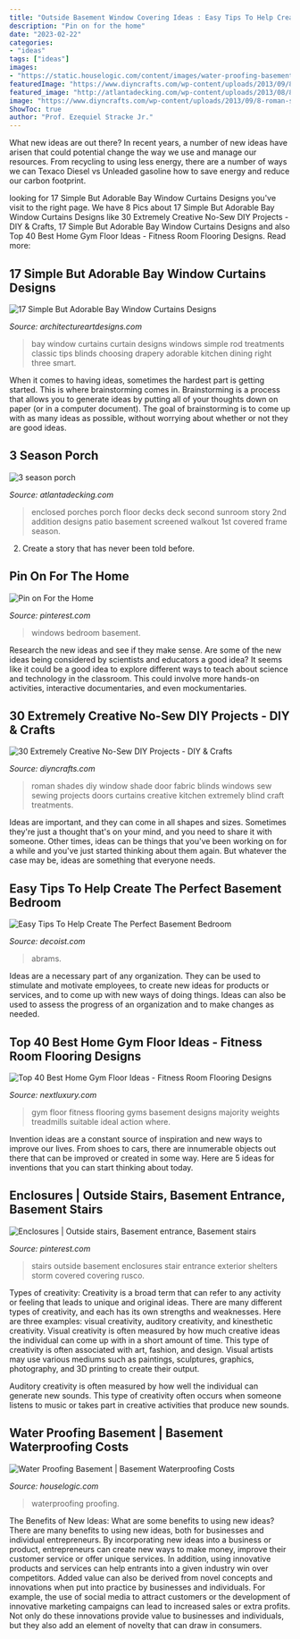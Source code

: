```yaml
---
title: "Outside Basement Window Covering Ideas : Easy Tips To Help Create The Perfect Basement Bedroom"
description: "Pin on for the home"
date: "2023-02-22"
categories:
- "ideas"
tags: ["ideas"]
images:
- "https://static.houselogic.com/content/images/water-proofing-basement-standard1_7b1d084bb7291768ac1e8b85546f6cd7_1280x854_q85.jpg"
featuredImage: "https://www.diyncrafts.com/wp-content/uploads/2013/09/8-roman-shade.jpg"
featured_image: "http://atlantadecking.com/wp-content/uploads/2013/08/827_Beige-Porch-Exterior1.jpg"
image: "https://www.diyncrafts.com/wp-content/uploads/2013/09/8-roman-shade.jpg"
ShowToc: true
author: "Prof. Ezequiel Stracke Jr."
---
```



What new ideas are out there?
In recent years, a number of new ideas have arisen that could potential change the way we use and manage our resources. From recycling to using less energy, there are a number of ways we can Texaco Diesel vs Unleaded gasoline how to save energy and reduce our carbon footprint.

	

		
looking for 17 Simple But Adorable Bay Window Curtains Designs you've visit to the right page. We have 8 Pics about 17 Simple But Adorable Bay Window Curtains Designs like 30 Extremely Creative No-Sew DIY Projects - DIY &amp; Crafts, 17 Simple But Adorable Bay Window Curtains Designs and also Top 40 Best Home Gym Floor Ideas - Fitness Room Flooring Designs. Read more:
		
    
## 17 Simple But Adorable Bay Window Curtains Designs

<img loading=lazy src="https://www.architectureartdesigns.com/wp-content/uploads/2015/05/1428.jpg" onerror="this.onerror=null;this.src='https://tse3.mm.bing.net/th?id=OIP.1pUa29dDe91zNciSICDLKgHaFt&amp;pid=15.1';" alt="17 Simple But Adorable Bay Window Curtains Designs">

_Source: architectureartdesigns.com_

>bay window curtains curtain designs windows simple rod treatments classic tips blinds choosing drapery adorable kitchen dining right three smart. 

	

When it comes to having ideas, sometimes the hardest part is getting started. This is where brainstorming comes in. Brainstorming is a process that allows you to generate ideas by putting all of your thoughts down on paper (or in a computer document). The goal of brainstorming is to come up with as many ideas as possible, without worrying about whether or not they are good ideas.

    
## 3 Season Porch

<img loading=lazy src="http://atlantadecking.com/wp-content/uploads/2013/08/827_Beige-Porch-Exterior1.jpg" onerror="this.onerror=null;this.src='https://tse3.mm.bing.net/th?id=OIP.iKKcREfs_I6F85N8vhM8MgHaGK&amp;pid=15.1';" alt="3 season porch">

_Source: atlantadecking.com_

>enclosed porches porch floor decks deck second sunroom story 2nd addition designs patio basement screened walkout 1st covered frame season. 

	

2. Create a story that has never been told before.

    
## Pin On For The Home

<img loading=lazy src="https://i.pinimg.com/736x/fb/8f/2f/fb8f2f9caafb40aef3bf759a35988486--basement-windows-bedroom-windows.jpg" onerror="this.onerror=null;this.src='https://tse1.mm.bing.net/th?id=OIP.BKG61MaBayYyONbKVa1vfQHaJQ&amp;pid=15.1';" alt="Pin on For the Home">

_Source: pinterest.com_

>windows bedroom basement. 

	

Research the new ideas and see if they make sense.
Are some of the new ideas being considered by scientists and educators a good idea? It seems like it could be a good idea to explore different ways to teach about science and technology in the classroom. This could involve more hands-on activities, interactive documentaries, and even mockumentaries.

    
## 30 Extremely Creative No-Sew DIY Projects - DIY &amp; Crafts

<img loading=lazy src="https://www.diyncrafts.com/wp-content/uploads/2013/09/8-roman-shade.jpg" onerror="this.onerror=null;this.src='https://tse4.mm.bing.net/th?id=OIP.tvXfZY3f6vPxmevpnhVlTwHaJ4&amp;pid=15.1';" alt="30 Extremely Creative No-Sew DIY Projects - DIY &amp; Crafts">

_Source: diyncrafts.com_

>roman shades diy window shade door fabric blinds windows sew sewing projects doors curtains creative kitchen extremely blind craft treatments. 

	

Ideas are important, and they can come in all shapes and sizes. Sometimes they're just a thought that's on your mind, and you need to share it with someone. Other times, ideas can be things that you've been working on for a while and you've just started thinking about them again. But whatever the case may be, ideas are something that everyone needs.

    
## Easy Tips To Help Create The Perfect Basement Bedroom

<img loading=lazy src="https://cdn.decoist.com/wp-content/uploads/2014/03/Lovely-use-of-drapes-to-usher-in-pattern.jpg" onerror="this.onerror=null;this.src='https://tse4.mm.bing.net/th?id=OIP.ADBpT5QXTfH18Dp9UnzjTwHaE4&amp;pid=15.1';" alt="Easy Tips To Help Create The Perfect Basement Bedroom">

_Source: decoist.com_

>abrams. 

	

Ideas are a necessary part of any organization. They can be used to stimulate and motivate employees, to create new ideas for products or services, and to come up with new ways of doing things. Ideas can also be used to assess the progress of an organization and to make changes as needed.

    
## Top 40 Best Home Gym Floor Ideas - Fitness Room Flooring Designs

<img loading=lazy src="http://nextluxury.com/wp-content/uploads/home-gym-floorings-interior-ideas.jpg" onerror="this.onerror=null;this.src='https://tse3.mm.bing.net/th?id=OIP.TCNoIckAoR8QhHL60IgHzwHaE7&amp;pid=15.1';" alt="Top 40 Best Home Gym Floor Ideas - Fitness Room Flooring Designs">

_Source: nextluxury.com_

>gym floor fitness flooring gyms basement designs majority weights treadmills suitable ideal action where. 

	

Invention ideas are a constant source of inspiration and new ways to improve our lives. From shoes to cars, there are innumerable objects out there that can be improved or created in some way. Here are 5 ideas for inventions that you can start thinking about today.

    
## Enclosures | Outside Stairs, Basement Entrance, Basement Stairs

<img loading=lazy src="https://i.pinimg.com/736x/9f/2c/05/9f2c058963b83d10059ba65783e54469--outside-stairs-storm-shelters.jpg" onerror="this.onerror=null;this.src='https://tse3.mm.bing.net/th?id=OIP.jKbyictkE4F9X1v3Kpx8lADhEs&amp;pid=15.1';" alt="Enclosures | Outside stairs, Basement entrance, Basement stairs">

_Source: pinterest.com_

>stairs outside basement enclosures stair entrance exterior shelters storm covered covering rusco. 

	

Types of creativity:
Creativity is a broad term that can refer to any activity or feeling that leads to unique and original ideas. There are many different types of creativity, and each has its own strengths and weaknesses. Here are three examples: visual creativity, auditory creativity, and kinesthetic creativity.
Visual creativity is often measured by how much creative ideas the individual can come up with in a short amount of time. This type of creativity is often associated with art, fashion, and design. Visual artists may use various mediums such as paintings, sculptures, graphics, photography, and 3D printing to create their output.

Auditory creativity is often measured by how well the individual can generate new sounds. This type of creativity often occurs when someone listens to music or takes part in creative activities that produce new sounds.

    
## Water Proofing Basement | Basement Waterproofing Costs

<img loading=lazy src="https://static.houselogic.com/content/images/water-proofing-basement-standard1_7b1d084bb7291768ac1e8b85546f6cd7_1280x854_q85.jpg" onerror="this.onerror=null;this.src='https://tse2.mm.bing.net/th?id=OIP.uau_F1LbYXwBokGb-afIrQHaE7&amp;pid=15.1';" alt="Water Proofing Basement | Basement Waterproofing Costs">

_Source: houselogic.com_

>waterproofing proofing. 

	

The Benefits of New Ideas: What are some benefits to using new ideas?
There are many benefits to using new ideas, both for businesses and individual entrepreneurs. By incorporating new ideas into a business or product, entrepreneurs can create new ways to make money, improve their customer service or offer unique services. In addition, using innovative products and services can help entrants into a given industry win over competitors.
Added value can also be derived from novel concepts and innovations when put into practice by businesses and individuals. For example, the use of social media to attract customers or the development of innovative marketing campaigns can lead to increased sales or extra profits. Not only do these innovations provide value to businesses and individuals, but they also add an element of novelty that can draw in consumers.

